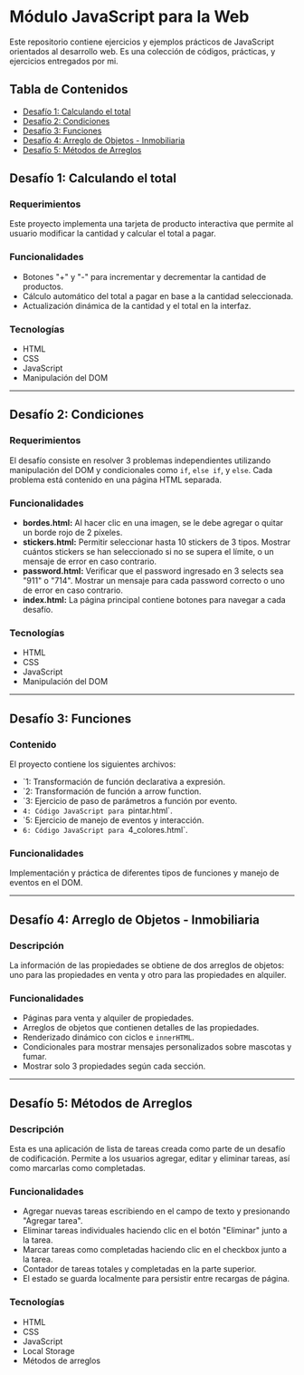 # Módulo JavaScript para la Web

Este repositorio contiene ejercicios y ejemplos prácticos de JavaScript orientados al desarrollo web. Es una colección de códigos, prácticas, y ejercicios entregados por mi.

## Tabla de Contenidos

- [Desafío 1: Calculando el total](#desafío-1-calculando-el-total)
- [Desafío 2: Condiciones](#desafío-2-condiciones)
- [Desafío 3: Funciones](#desafío-3-funciones)
- [Desafío 4: Arreglo de Objetos - Inmobiliaria](#desafío-4-arreglo-de-objetos-inmobiliaria)
- [Desafío 5: Métodos de Arreglos](#desafío-5-métodos-de-arreglos)

## Desafío 1: Calculando el total

### Requerimientos
Este proyecto implementa una tarjeta de producto interactiva que permite al usuario modificar la cantidad y calcular el total a pagar.

### Funcionalidades
- Botones "+" y "-" para incrementar y decrementar la cantidad de productos.
- Cálculo automático del total a pagar en base a la cantidad seleccionada.
- Actualización dinámica de la cantidad y el total en la interfaz.

### Tecnologías
- HTML
- CSS
- JavaScript
- Manipulación del DOM

---

## Desafío 2: Condiciones

### Requerimientos
El desafío consiste en resolver 3 problemas independientes utilizando manipulación del DOM y condicionales como `if`, `else if`, y `else`. Cada problema está contenido en una página HTML separada.

### Funcionalidades
- **bordes.html:** Al hacer clic en una imagen, se le debe agregar o quitar un borde rojo de 2 píxeles.
- **stickers.html:** Permitir seleccionar hasta 10 stickers de 3 tipos. Mostrar cuántos stickers se han seleccionado si no se supera el límite, o un mensaje de error en caso contrario.
- **password.html:** Verificar que el password ingresado en 3 selects sea "911" o "714". Mostrar un mensaje para cada password correcto o uno de error en caso contrario.
- **index.html:** La página principal contiene botones para navegar a cada desafío.

### Tecnologías
- HTML
- CSS
- JavaScript
- Manipulación del DOM

---

## Desafío 3: Funciones

### Contenido
El proyecto contiene los siguientes archivos:
- `1: Transformación de función declarativa a expresión.
- `2: Transformación de función a arrow function.
- `3: Ejercicio de paso de parámetros a función por evento.
- `4: Código JavaScript para `pintar.html`.
- `5: Ejercicio de manejo de eventos y interacción.
- `6: Código JavaScript para `4_colores.html`.

### Funcionalidades
Implementación y práctica de diferentes tipos de funciones y manejo de eventos en el DOM.

---

## Desafío 4: Arreglo de Objetos - Inmobiliaria

### Descripción
La información de las propiedades se obtiene de dos arreglos de objetos: uno para las propiedades en venta y otro para las propiedades en alquiler.

### Funcionalidades
- Páginas para venta y alquiler de propiedades.
- Arreglos de objetos que contienen detalles de las propiedades.
- Renderizado dinámico con ciclos e `innerHTML`.
- Condicionales para mostrar mensajes personalizados sobre mascotas y fumar.
- Mostrar solo 3 propiedades según cada sección.

---

## Desafío 5: Métodos de Arreglos

### Descripción
Esta es una aplicación de lista de tareas creada como parte de un desafío de codificación. Permite a los usuarios agregar, editar y eliminar tareas, así como marcarlas como completadas.

### Funcionalidades
- Agregar nuevas tareas escribiendo en el campo de texto y presionando "Agregar tarea".
- Eliminar tareas individuales haciendo clic en el botón "Eliminar" junto a la tarea.
- Marcar tareas como completadas haciendo clic en el checkbox junto a la tarea.
- Contador de tareas totales y completadas en la parte superior.
- El estado se guarda localmente para persistir entre recargas de página.

### Tecnologías
- HTML
- CSS
- JavaScript
- Local Storage
- Métodos de arreglos 

